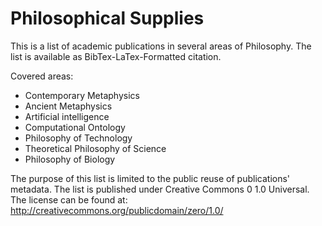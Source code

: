 Philosophical Supplies
==============
This is a list of academic publications in several areas of Philosophy. The list is available as BibTex-LaTex-Formatted citation. 

Covered areas:
 * Contemporary Metaphysics
 * Ancient Metaphysics
 * Artificial intelligence
 * Computational Ontology
 * Philosophy of Technology
 * Theoretical Philosophy of Science
 * Philosophy of Biology

The purpose of this list is limited to the public reuse of publications' metadata. The list is published under Creative Commons 0 1.0 Universal. The license can be found at: http://creativecommons.org/publicdomain/zero/1.0/
